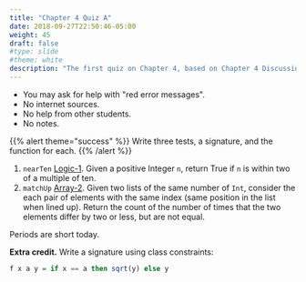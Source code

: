 ```yaml
---
title: "Chapter 4 Quiz A"
date: 2018-09-27T22:50:46-05:00
weight: 45
draft: false
#type: slide
#theme: white
description: "The first quiz on Chapter 4, based on Chapter 4 Discussion III and similar CodingBat problems."
---
```


* You may ask for help with "red error messages".
* No internet sources.
* No help from other students.
* No notes.

{{% alert theme="success" %}}
  Write three tests, a signature, and the function for each.
{{% /alert %}}

1. `nearTen` [Logic-1](https://codingbat.com/prob/p193613). Given a
   positive Integer `n`, return True if `n` is within two of a
   multiple of ten.
2. `matchUp` [Array-2](https://codingbat.com/prob/p136254). Given two lists of
   the same number of `Int`, consider 
   the each pair of elements with the same index (same position in the
   list when lined up). Return the count of the number of times that
   the two elements differ by two or less, but are not equal.
   
Periods are short today.

**Extra credit.** Write a signature using class constraints:

```haskell
f x a y = if x == a then sqrt(y) else y
```
